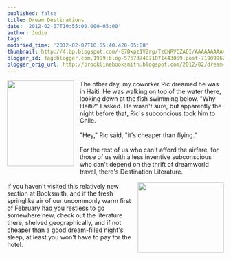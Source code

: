 ```yaml
---
published: false
title: Dream Destinations
date: '2012-02-07T10:55:00.000-05:00'
author: Jodie
tags: 
modified_time: '2012-02-07T10:55:40.420-05:00'
thumbnail: http://4.bp.blogspot.com/-E7Dxpz1V2rg/TzCNRVCZA6I/AAAAAAAAAVE/wpSaCUT30wQ/s72-c/untitled.png
blogger_id: tag:blogger.com,1999:blog-5767374071871443859.post-7190996233494652964
blogger_orig_url: http://brooklinebooksmith.blogspot.com/2012/02/dream-destinations.html
---
```


<a href="http://4.bp.blogspot.com/-E7Dxpz1V2rg/TzCNRVCZA6I/AAAAAAAAAVE/wpSaCUT30wQ/s1600/untitled.png" imageanchor="1" style="clear: left; float: left; margin-bottom: 1em; margin-right: 1em;"><img border="0" height="200" src="http://4.bp.blogspot.com/-E7Dxpz1V2rg/TzCNRVCZA6I/AAAAAAAAAVE/wpSaCUT30wQ/s200/untitled.png" width="155" /></a>The other day, my coworker Ric dreamed he was in Haiti. He was walking on top of the water there, looking down at the fish swimming below. "Why Haiti?" I asked. He wasn't sure, but apparently the night before that, Ric's subconcious took him to Chile.<br /><br />"Hey," Ric said,&nbsp;"it's cheaper than flying."<br /><br />For the rest of us who can't afford the airfare, for those of us with a less inventive subconscious who can't depend on the thrift of&nbsp;dreamworld travel, there's Destination Literature.<br /><br /><a href="http://4.bp.blogspot.com/-JKZcVKVLnF8/Ty6p1MLgeqI/AAAAAAAAAU8/zPkYfAyG8ZU/s1600/mauritius.jpg" imageanchor="1" style="clear: right; float: right; margin-bottom: 1em; margin-left: 1em;"><img border="0" height="164" src="http://4.bp.blogspot.com/-JKZcVKVLnF8/Ty6p1MLgeqI/AAAAAAAAAU8/zPkYfAyG8ZU/s200/mauritius.jpg" width="200" /></a>If you haven't visited this relatively new section at Booksmith, and if the fresh springlike air of our uncommonly warm first of February&nbsp;had you restless to go somewhere new, check out the literature there, shelved geographically, and if not cheaper than a good dream-filled night's sleep, at least you won't have to pay for the hotel.<br /><br />